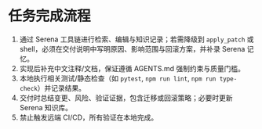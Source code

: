 # 任务完成流程
1. 通过 Serena 工具链进行检索、编辑与知识记录；若需降级到 `apply_patch` 或 shell，必须在交付说明中写明原因、影响范围与回滚方案，并补录 Serena 记忆。
2. 实现后补充中文注释/文档，保证遵循 AGENTS.md 强制约束与质量门槛。
3. 本地执行相关测试/静态检查（如 `pytest`, `npm run lint`, `npm run type-check`）并记录结果。
4. 交付时总结变更、风险、验证证据，包含迁移或回滚策略；必要时更新 Serena 知识库。
5. 禁止触发远端 CI/CD，所有验证在本地完成。